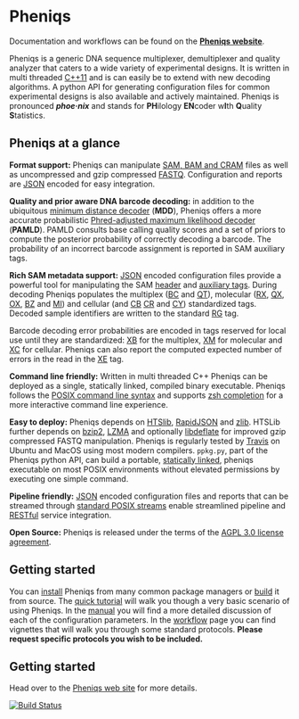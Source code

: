 # Pheniqs

Documentation and workflows can be found on the **[Pheniqs website](http://biosails.github.io/pheniqs)**.

Pheniqs is a generic DNA sequence multiplexer, demultiplexer and quality analyzer that caters to a wide variety of experimental designs. It is written in multi threaded [C++11](https://en.wikipedia.org/wiki/C%2B%2B11) and is can easily be to extend with new decoding algorithms. A python API for generating configuration files for common experimental designs is also available and actively maintained. Pheniqs is pronounced ***phoe·nix*** and stands for **PH**ilology **EN**coder w**I**th **Q**uality **S**tatistics.

## Pheniqs at a glance

**Format support:**
Pheniqs can manipulate [SAM, BAM and CRAM](https://biosails.github.io/pheniqs/2.0/glossary.html#htslib) files as well as uncompressed and gzip compressed [FASTQ](https://biosails.github.io/pheniqs/2.0/glossary.html#fastq). Configuration and reports are [JSON](https://en.wikipedia.org/wiki/JSON) encoded for easy integration.

**Quality and prior aware DNA barcode decoding:**
in addition to the ubiquitous [minimum distance decoder](https://biosails.github.io/pheniqs/2.0/glossary.html#minimum_distance_decoding) (**MDD**), Pheniqs offers a more accurate probabilistic [Phred-adjusted maximum likelihood decoder](https://biosails.github.io/pheniqs/2.0/glossary.html#phred_adjusted_maximum_likelihood_decoding) (**PAMLD**). PAMLD consults base calling quality scores and a set of priors to compute the posterior probability of correctly decoding a barcode. The probability of an incorrect barcode assignment is reported in SAM auxiliary tags.

**Rich SAM metadata support:**
[JSON](https://en.wikipedia.org/wiki/JSON) encoded configuration files provide a powerful tool for manipulating the SAM [header](https://samtools.github.io/hts-specs/SAMv1.pdf) and [auxiliary tags](https://samtools.github.io/hts-specs/SAMtags.pdf). During decoding Pheniqs populates the multiplex ([BC](https://biosails.github.io/pheniqs/2.0/glossary.html#bc_auxiliary_tag) and [QT](https://biosails.github.io/pheniqs/2.0/glossary.html#qt_auxiliary_tag)), molecular ([RX](https://biosails.github.io/pheniqs/2.0/glossary.html#rx_auxiliary_tag), [QX](https://biosails.github.io/pheniqs/2.0/glossary.html#qx_auxiliary_tag), [OX](https://biosails.github.io/pheniqs/2.0/glossary.html#ox_auxiliary_tag), [BZ](https://biosails.github.io/pheniqs/2.0/glossary.html#bz_auxiliary_tag) and [MI](https://biosails.github.io/pheniqs/2.0/glossary.html#mi_auxiliary_tag)) and cellular (and [CB](https://biosails.github.io/pheniqs/2.0/glossary.html#cb_auxiliary_tag)
[CR](https://biosails.github.io/pheniqs/2.0/glossary.html#cr_auxiliary_tag) and [CY](https://biosails.github.io/pheniqs/2.0/glossary.html#cr_auxiliary_tag)) standardized tags. Decoded sample identifiers are written to the standard [RG](https://biosails.github.io/pheniqs/2.0/glossary.html#rg_auxiliary_tag) tag.

Barcode decoding error probabilities are encoded in tags reserved for local use until they are standardized: [XB](https://biosails.github.io/pheniqs/2.0/glossary.html#xb_auxiliary_tag) for the multiplex, [XM](https://biosails.github.io/pheniqs/2.0/glossary.html#xm_auxiliary_tag) for molecular and [XC](https://biosails.github.io/pheniqs/2.0/glossary.html#xc_auxiliary_tag) for cellular. Pheniqs can also report the computed expected number of errors in the read in the [XE](https://biosails.github.io/pheniqs/2.0/glossary.html#xe_auxiliary_tag) tag.

**Command line friendly:** Written in multi threaded C++ Pheniqs can be deployed as a single, statically linked, compiled binary executable. Pheniqs follows the [POSIX command line syntax](https://www.gnu.org/software/libc/manual/html_node/Argument-Syntax.html) and supports [zsh completion](https://en.wikipedia.org/wiki/Command-line_completion) for a more interactive command line experience.

**Easy to deploy:** Pheniqs depends on [HTSlib](http://www.htslib.org), [RapidJSON](http://rapidjson.org) and [zlib](https://zlib.net). HTSLib further depends on [bzip2](http://www.bzip.org), [LZMA](https://tukaani.org/xz) and optionally [libdeflate](https://github.com/ebiggers/libdeflate) for improved gzip compressed FASTQ manipulation. Pheniqs is regularly tested by [Travis](https://travis-ci.org/biosails/pheniqs) on Ubuntu and MacOS using most modern compilers. `ppkg.py`, part of the Pheniqs python API, can build a portable, [statically linked](https://en.wikipedia.org/wiki/Static_library), pheniqs executable on most POSIX environments without elevated permissions by executing one simple command.

**Pipeline friendly:** [JSON](https://en.wikipedia.org/wiki/JSON) encoded configuration files and reports that can be streamed through [standard POSIX streams](https://en.wikipedia.org/wiki/Standard_streams) enable streamlined pipeline and [RESTful](https://en.wikipedia.org/wiki/Representational_state_transfer) service integration.

**Open Source:** Pheniqs is released under the terms of the [AGPL 3.0 license agreement](http://opensource.org/licenses/AGPL-3.0).

## Getting started
You can [install](https://biosails.github.io/pheniqs/2.0/install.html) Pheniqs from many common package managers or [build](https://biosails.github.io/pheniqs/2.0/build.html) it from source. The [quick tutorial](tutorial.md) will walk you though a very basic scenario of using Pheniqs. In the [manual](manual.md) you will find a more detailed discussion of each of the configuration parameters. In the [workflow](workflow.md) page you can find vignettes that will walk you through some standard protocols. **Please request specific protocols you wish to be included.**

## Getting started
Head over to the [Pheniqs web site](https://biosails.github.io/pheniqs/2.0) for more details.

[![Build Status](https://travis-ci.org/biosails/pheniqs.svg?branch=master)](https://travis-ci.org/biosails/pheniqs)
